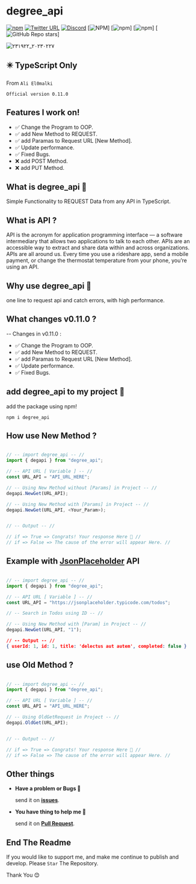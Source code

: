 # degree_api

[![npm](https://img.shields.io/badge/npm-blue?style=for-the-badge&logo=npm&logoColor=white)](https://www.npmjs.com/package/degree_api?activeTab=readme)
[![Twitter URL](https://img.shields.io/twitter/url?color=666&logo=twitter&style=for-the-badge&url=https%3A%2F%2Ftwitter.com%2Faliel0malki%3Ft%3DGpIJ1YLwaa3Dj5VpcDpW6A%26s%3D09)](https://twitter.com/aliel0malki?t=xkfJhJ-N5ZXKL5ENzzDi2Q&s=09)
[![Discord](https://img.shields.io/discord/1079895028907900998?color=blue&logo=discord&logoColor=white&style=for-the-badge)](https://discord.gg/pHJABSwkZ3)
[![NPM](https://img.shields.io/npm/l/degree_api?color=blue&logo=github&style=for-the-badge)]
[![npm](https://img.shields.io/npm/v/degree_api?color=blue&label=Version&logo=npm&style=for-the-badge)]
[![npm](https://img.shields.io/npm/dw/degree_api?color=blue&logo=npm&style=for-the-badge)]
[![GitHub Repo stars](https://img.shields.io/github/stars/aliel0malki/degree_api?color=blue&logo=github&style=for-the-badge)]


![٢٠٢٣٠٢٢٧_٢٣١٩٢٢](https://user-images.githubusercontent.com/124408599/221688033-01933866-022d-460a-a3ac-1b6afb22c14b.png)

## ✴️ TypeScript Only

From ```Ali El0malki```

```
Official version 0.11.0 
```

## Features I work on! 
- ✅️ Change the Program to OOP.
- ✅️ add New Method to REQUEST.
- ✅️ add Paramas to Request URL [New Method].
- ✅️ Update performance.
- ✅️ Fixed Bugs.
- ❌️ add POST Method.
- ❌️ add PUT Method.

## What is degree_api 🤔
Simple Functionality to REQUEST Data from any API in TypeScript.

## What is API ?
API is the acronym for application programming interface — a software intermediary that allows two applications to talk to each other.
APIs are an accessible way to extract and share data within and across organizations.
APIs are all around us. 
Every time you use a rideshare app, send a mobile payment, or change the thermostat temperature from your phone, you’re using an API.

## Why use degree_api 🤔
one line to request api and catch errors, 
with high performance.

## What changes v0.11.0 ?
-- Changes in v0.11.0 :
- ✅️ Change the Program to OOP.
- ✅️ add New Method to REQUEST.
- ✅️ add Paramas to Request URL [New Method].
- ✅️ Update performance.
- ✅️ Fixed Bugs.

## add degree_api to my project 🤔
add the package using npm!

```nodejs
npm i degree_api
```

## How use New Method ?

```typescript

// -- import degree_api -- //
import { degapi } from "degree_api";

// -- API URL [ Variable ] -- //
const URL_API = "API_URL_HERE";

// -- Using New Method without [Params] in Project -- //
degapi.NewGet(URL_API);

// -- Using New Method with [Params] in Project -- //
degapi.NewGet(URL_API, <Your_Param>);


// -- Output -- //

// if => True => Congrats! Your response Here 👏 //
// if => False => The cause of the error will appear Here. //

```

## Example with <a href="https://jsonplaceholder.typicode.com">JsonPlaceholder</a> API

```typescript

// -- import degree_api -- //
import { degapi } from "degree_api";

// -- API URL [ Variable ] -- //
const URL_API = "https://jsonplaceholder.typicode.com/todos";

// -- Search in Todos using ID -- //

// -- Using New Method with [Param] in Project -- //
degapi.NewGet(URL_API, "1");

```

```json
// -- Output -- //
{ userId: 1, id: 1, title: 'delectus aut autem', completed: false }
```

## use Old Method ?

```typescript

// -- import degree_api -- //
import { degapi } from "degree_api";

// -- API URL [ Variable ] -- //
const URL_API = "API_URL_HERE";

// -- Using OldGetRequest in Project -- //
degapi.OldGet(URL_API);


// -- Output -- //

// if => True => Congrats! Your response Here 👏 //
// if => False => The cause of the error will appear Here. //

```
## Other things
- **Have a problem or Bugs 🤔**

    send it on **<a href="https://github.com/aliel0malki/degree_api/issues" >issues</a>**.

- **You have thing to help me 🤔**

    send it on **<a href="https://github.com/aliel0malki/degree_api/pulls" >Pull Request</a>**.

## End The Readme
If you would like to support me,
and make me continue to publish and develop.
Please ```Star``` The Repository.

Thank You 😊
